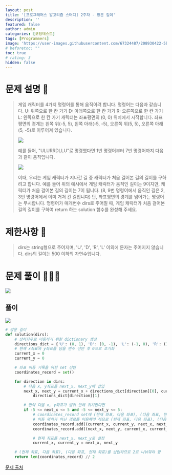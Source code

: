 ```yaml
---
layout: post
title: '[프로그래머스 알고리즘 스터디] 2주차 - 방문 길이'
description: ''
featured: false
author: admin
categories: [코딩테스트]
tags: [Programmers]
image: 'https://user-images.githubusercontent.com/67324487/208930422-5bd35504-cd6d-4dfb-8cca-f9296eb84af9.png'
# beforetoc: ""
toc: true
# rating: 3
hidden: false
---
```


# 문제 설명 📑

> 게임 캐릭터를 4가지 명령어를 통해 움직이려 합니다. 명령어는 다음과 같습니다.
> U: 위쪽으로 한 칸 가기
> D: 아래쪽으로 한 칸 가기
> R: 오른쪽으로 한 칸 가기
> L: 왼쪽으로 한 칸 가기
> 캐릭터는 좌표평면의 (0, 0) 위치에서 시작합니다. 좌표평면의 경계는 왼쪽 위(-5, 5), 왼쪽 아래(-5, -5), 오른쪽 위(5, 5), 오른쪽 아래(5, -5)로 이루어져 있습니다.
>
> ![](https://velog.velcdn.com/images/carmine/post/66e1527c-ef86-42df-8c57-7bdb40d546f5/image.png)
>
> 예를 들어, "ULURRDLLU"로 명령했다면 1번 명령어부터 7번 명령어까지 다음과 같이 움직입니다.
>
> ![](https://velog.velcdn.com/images/carmine/post/f10d1292-d44e-4ec2-b1f4-7cdb4f4cbb72/image.png)
>
> 이때, 우리는 게임 캐릭터가 지나간 길 중 캐릭터가 처음 걸어본 길의 길이를 구하려고 합니다. 예를 들어 위의 예시에서 게임 캐릭터가 움직인 길이는 9이지만, 캐릭터가 처음 걸어본 길의 길이는 7이 됩니다. (8, 9번 명령어에서 움직인 길은 2, 3번 명령어에서 이미 거쳐 간 길입니다)
> 단, 좌표평면의 경계를 넘어가는 명령어는 무시합니다.
> 명령어가 매개변수 dirs로 주어질 때, 게임 캐릭터가 처음 걸어본 길의 길이를 구하여 return 하는 solution 함수를 완성해 주세요.

# 제한사항 🚫

> dirs는 string형으로 주어지며, 'U', 'D', 'R', 'L' 이외에 문자는 주어지지 않습니다.
> dirs의 길이는 500 이하의 자연수입니다.

# 문제 풀이 👩🏻‍💻

![](https://velog.velcdn.com/images/carmine/post/544807c9-6b17-495e-9c71-88f1efd76d16/image.png)

## 풀이

![](https://velog.velcdn.com/images/carmine/post/a25c06af-7f2b-451b-97d4-b8eed71e5605/image.png)

```python
# 방문 길이
def solution(dirs):
    # 상하좌우로 이동하기 위한 dictionary 생성
    directions_dict = {'U': (0, 1), 'D': (0, -1), 'L': (-1, 0), 'R': (1, 0)}
    # 현재 x좌표와 y좌표를 담을 변수 선언 후 0으로 초기화
    current_x = 0
    current_y = 0

    # 좌표 이동 기록을 위한 set 선언
    coordinates_record = set()

    for direction in dirs:
        # 다음 x, y좌표를 next_x, next_y에 삽입
        next_x, next_y = current_x + directions_dict[direction][0], current_y + \
            directions_dict[direction][1]

        # 만약 다음 x, y좌표가 범위 안에 위치한다면
        if -5 <= next_x <= 5 and -5 <= next_y <= 5:
            # coordinates_record set에 (현재 좌표, 다음 좌표), (다음 좌표, 현재 좌표)를 삽입
            # 이동 위치가 아닌 경로를 이용해야 하므로 (현재 좌표, 다음 좌표), (다음 좌표, 현재 좌표) 둘 다를 삽입해야 함
            coordinates_record.add((current_x, current_y, next_x, next_y))
            coordinates_record.add((next_x, next_y, current_x, current_y))

            # 현재 좌표를 next_x, next_y로 설정
            current_x, current_y = next_x, next_y

    # (현재 좌표, 다음 좌표), (다음 좌표, 현재 좌표)를 삽입하므로 2로 나눠줘야 함
    return len(coordinates_record) // 2
```

[문제 출처](https://programmers.co.kr/learn/challenges)
